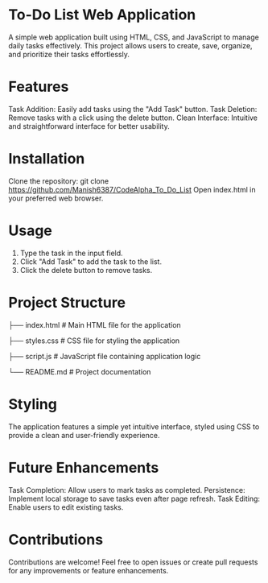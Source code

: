 # To-Do List Web Application
A simple web application built using HTML, CSS, and JavaScript to manage daily tasks effectively. This project allows users to create, save, organize, and prioritize their tasks effortlessly.

# Features
Task Addition: Easily add tasks using the "Add Task" button.
Task Deletion: Remove tasks with a click using the delete button.
Clean Interface: Intuitive and straightforward interface for better usability.

# Installation
Clone the repository:
git clone https://github.com/Manish6387/CodeAlpha_To_Do_List
Open index.html in your preferred web browser.

# Usage
1. Type the task in the input field.
2. Click "Add Task" to add the task to the list.
3. Click the delete button to remove tasks.   

# Project Structure
├── index.html            # Main HTML file for the application

├── styles.css            # CSS file for styling the application

├── script.js             # JavaScript file containing application logic

└── README.md             # Project documentation

# Styling
The application features a simple yet intuitive interface, styled using CSS to provide a clean and user-friendly experience.

# Future Enhancements
Task Completion: Allow users to mark tasks as completed.
Persistence: Implement local storage to save tasks even after page refresh.
Task Editing: Enable users to edit existing tasks.

# Contributions
Contributions are welcome! Feel free to open issues or create pull requests for any improvements or feature enhancements.
